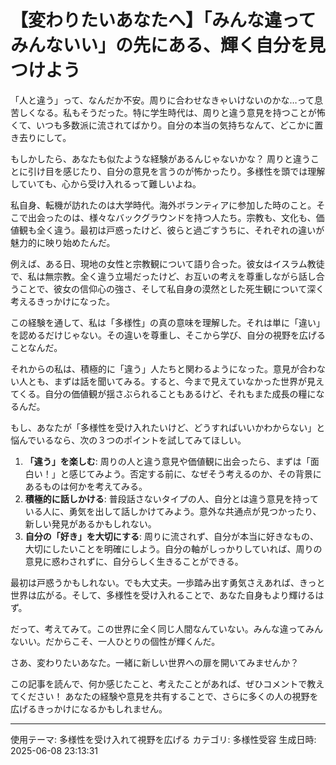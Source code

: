 # 【変わりたいあなたへ】「みんな違ってみんないい」の先にある、輝く自分を見つけよう

「人と違う」って、なんだか不安。周りに合わせなきゃいけないのかな…って息苦しくなる。私もそうだった。特に学生時代は、周りと違う意見を持つことが怖くて、いつも多数派に流されてばかり。自分の本当の気持ちなんて、どこかに置き去りにして。

もしかしたら、あなたも似たような経験があるんじゃないかな？  周りと違うことに引け目を感じたり、自分の意見を言うのが怖かったり。多様性を頭では理解していても、心から受け入れるって難しいよね。

私自身、転機が訪れたのは大学時代。海外ボランティアに参加した時のこと。そこで出会ったのは、様々なバックグラウンドを持つ人たち。宗教も、文化も、価値観も全く違う。最初は戸惑ったけど、彼らと過ごすうちに、それぞれの違いが魅力的に映り始めたんだ。

例えば、ある日、現地の女性と宗教観について語り合った。彼女はイスラム教徒で、私は無宗教。全く違う立場だったけど、お互いの考えを尊重しながら話し合うことで、彼女の信仰心の強さ、そして私自身の漠然とした死生観について深く考えるきっかけになった。

この経験を通して、私は「多様性」の真の意味を理解した。それは単に「違い」を認めるだけじゃない。その違いを尊重し、そこから学び、自分の視野を広げることなんだ。

それからの私は、積極的に「違う」人たちと関わるようになった。意見が合わない人とも、まずは話を聞いてみる。すると、今まで見えていなかった世界が見えてくる。自分の価値観が揺さぶられることもあるけど、それもまた成長の糧になるんだ。

もし、あなたが「多様性を受け入れたいけど、どうすればいいかわからない」と悩んでいるなら、次の３つのポイントを試してみてほしい。

1. **「違う」を楽しむ**: 周りの人と違う意見や価値観に出会ったら、まずは「面白い！」と感じてみよう。否定する前に、なぜそう考えるのか、その背景にあるものは何かを考えてみる。
2. **積極的に話しかける**: 普段話さないタイプの人、自分とは違う意見を持っている人に、勇気を出して話しかけてみよう。意外な共通点が見つかったり、新しい発見があるかもしれない。
3. **自分の「好き」を大切にする**: 周りに流されず、自分が本当に好きなもの、大切にしたいことを明確にしよう。自分の軸がしっかりしていれば、周りの意見に惑わされずに、自分らしく生きることができる。

最初は戸惑うかもしれない。でも大丈夫。一歩踏み出す勇気さえあれば、きっと世界は広がる。そして、多様性を受け入れることで、あなた自身もより輝けるはず。

だって、考えてみて。この世界に全く同じ人間なんていない。みんな違ってみんないい。だからこそ、一人ひとりの個性が輝くんだ。

さあ、変わりたいあなた。一緒に新しい世界への扉を開いてみませんか？

この記事を読んで、何か感じたこと、考えたことがあれば、ぜひコメントで教えてください！  あなたの経験や意見を共有することで、さらに多くの人の視野を広げるきっかけになるかもしれません。

---
使用テーマ: 多様性を受け入れて視野を広げる
カテゴリ: 多様性受容
生成日時: 2025-06-08 23:13:31
